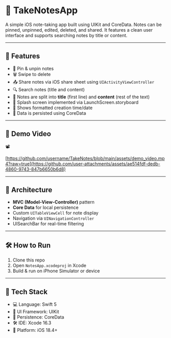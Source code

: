 # 📝 TakeNotesApp

A simple iOS note-taking app built using UIKit and CoreData. Notes can be pinned, unpinned, edited, deleted, and shared. It features a clean user interface and supports searching notes by title or content.

---

## 🚀 Features

- 📌 Pin & unpin notes
- 🗑️ Swipe to delete
- 📤 Share notes via iOS share sheet using `UIActivityViewController`
- 🔍 Search notes (title and content)
- 🧠 Notes are split into **title** (first line) and **content** (rest of the text)
- 📱 Splash screen implemented via LaunchScreen.storyboard
- 📅 Shows formatted creation time/date
- 📂 Data is persisted using CoreData

---
## 📸 Demo Video

📽️ 

[https://github.com/username/TakeNotes/blob/main/assets/demo_video.mp4?raw=true](https://github.com/user-attachments/assets/ae514fdf-dedb-4860-9743-847b6650b6d8)


---
## 🧱 Architecture

- **MVC (Model-View-Controller)** pattern
- **Core Data** for local persistence
- Custom `UITableViewCell` for note display
- Navigation via `UINavigationController`
- UISearchBar for real-time filtering

---
## 🛠 How to Run
1. Clone this repo
2. Open `NotesApp.xcodeproj` in Xcode
3. Build & run on iPhone Simulator or device
 
---
## 🧰 Tech Stack

- 💻 Language: Swift 5
- 📱 UI Framework: UIKit
- 💾 Persistence: CoreData
- 🛠 IDE: Xcode 16.3
- 📱 Platform: iOS 18.4+

